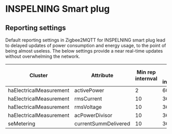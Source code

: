 # INSPELNING Smart plug

## Reporting settings

Default reporting settings in Zigbee2MQTT for INSPELNING smart plug lead to delayed
updates of power consumption and energy usage, to the point of being almost useless.
The below settings provide a near real-time updates without overwhelming the network.

| Cluster                 | Attribute            | Min rep internval | Max rep interval | Min rep change |
|-------------------------|----------------------|-------------------|------------------|----------------|
| haElectricalMeasurement | activePower          | 2                 | 60               | 2              |
| haElectricalMeasurement | rmsCurrent           | 10                | 3600             | 2              |
| haElectricalMeasurement | rmsVoltage           | 10                | 3600             | 10             |
| haElectricalMeasurement | acPowerDivisor       | 10                | 3600             | 1              |
| seMetering              | currentSummDelivered | 10                | 3600             | 10             |
